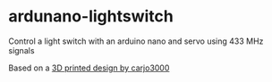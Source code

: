# ardunano-lightswitch
Control a light switch with an arduino nano and servo using 433 MHz signals

Based on a [3D printed design by carjo3000](https://www.thingiverse.com/thing:1156995)
